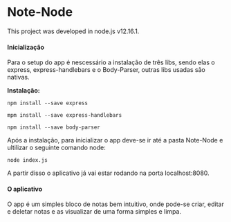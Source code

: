 # Note-Node  
This project was developed in node.js v12.16.1.  

#### Inicialização  
Para o setup do app é nescessário a instalação de três libs, sendo elas o express, express-handlebars e o Body-Parser, outras libs usadas são nativas.  

**Instalação:**  

`npm install --save express`

`mpm install --save express-handlebars`  

`npm install --save body-parser`  

Após a instalação, para inicializar o app deve-se ir até a pasta Note-Node e ultilizar o seguinte comando node:  

`node index.js`  

A partir disso o aplicativo já vai estar rodando na porta localhost:8080.  
#### O aplicativo  
O app é um simples bloco de notas bem intuitivo, onde pode-se criar, editar e deletar notas e as visualizar de uma forma simples e limpa.  